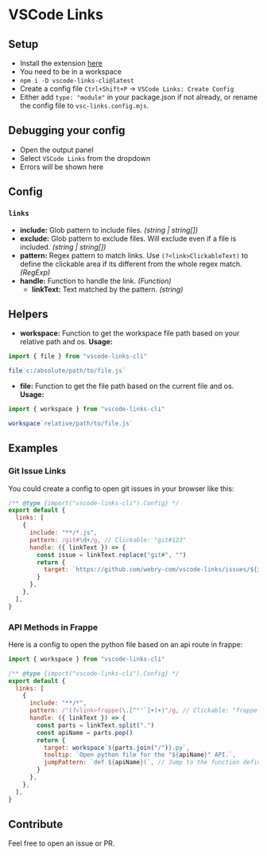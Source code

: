 # VSCode Links

## Setup

- Install the extension [here](https://marketplace.visualstudio.com/items?itemName=web-dev-sam.vscode-links&ref=producthunt)
- You need to be in a workspace
- `npm i -D vscode-links-cli@latest`
- Create a config file `Ctrl+Shift+P` -> `VSCode Links: Create Config`
- Either add `type: "module"` in your package.json if not already, or rename the config file to `vsc-links.config.mjs`.

## Debugging your config

- Open the output panel
- Select `VSCode Links` from the dropdown
- Errors will be shown here

## Config

### `links`

- **include:** Glob pattern to include files. _(string | string[])_
- **exclude:** Glob pattern to exclude files. Will exclude even if a file is included. _(string | string[])_
- **pattern:** Regex pattern to match links. Use `(?<link>ClickableText)` to define the clickable area if its different from the whole regex match. _(RegExp)_
- **handle:** Function to handle the link. _(Function)_
  - **linkText:** Text matched by the pattern. _(string)_

## Helpers

- **workspace:** Function to get the workspace file path based on your relative path and os. **Usage:**

```js
import { file } from "vscode-links-cli"

file`c:/absolute/path/to/file.js`
```

- **file:** Function to get the file path based on the current file and os. **Usage:**

```js
import { workspace } from "vscode-links-cli"

workspace`relative/path/to/file.js`
```

## Examples

### Git Issue Links

You could create a config to open git issues in your browser like this:

```js
/** @type {import("vscode-links-cli").Config} */
export default {
  links: [
    {
      include: "**/*.js",
      pattern: /git#\d+/g, // Clickable: "git#123"
      handle: ({ linkText }) => {
        const issue = linkText.replace("git#", "")
        return {
          target: `https://github.com/webry-com/vscode-links/issues/${issue}`,
        }
      },
    },
  ],
}
```

### API Methods in Frappe

Here is a config to open the python file based on an api route in frappe:

```js
import { workspace } from "vscode-links-cli"

/** @type {import("vscode-links-cli").Config} */
export default {
  links: [
    {
      include: "**/*",
      pattern: /"(?<link>frappe(\.[^"'`]+)+)"/g, // Clickable: "frappe.core.doctype.user.user.get_timezones"
      handle: ({ linkText }) => {
        const parts = linkText.split(".")
        const apiName = parts.pop()
        return {
          target: workspace`${parts.join("/")}.py`,
          tooltip: `Open python file for the "${apiName}" API.`,
          jumpPattern: `def ${apiName}(`, // Jump to the function definition
        }
      },
    },
  ],
}
```

## Contribute

Feel free to open an issue or PR.
